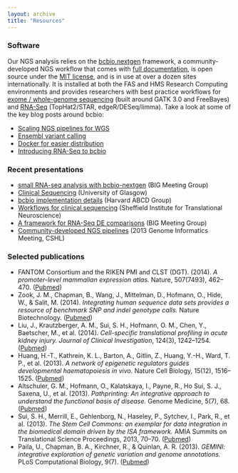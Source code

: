 ```yaml
---
layout: archive
title: "Resources"
---
```



### Software

Our NGS analysis relies on the [bcbio.nextgen](https://github.com/chapmanb/bcbio-nextgen) framework, a community-developed NGS workflow that comes with [full documentation](https://bcbio-nextgen.readthedocs.org/en/latest/), is open source under the [MIT license](http://opensource.org/licenses/mit-license.html), and is in use at over a dozen sites internationally. It is installed at both the FAS and HMS Research Computing environments and provides researchers with best practice workflows for [exome / whole-genome sequencing](https://bcbio-nextgen.readthedocs.org/en/latest/contents/pipelines.html#variant-calling) (built around GATK 3.0 and FreeBayes) and [RNA-Seq](https://bcbio-nextgen.readthedocs.org/en/latest/contents/pipelines.html#rna-seq) (TopHat2/STAR, edgeR/DESeq/limma). Take a look at some of the key blog posts around bcbio:

* [Scaling NGS pipelines for WGS](https://bcbio.wordpress.com/2013/05/22/scaling-variant-detection-pipelines-for-whole-genome-sequencing-analysis/)
* [Ensembl variant calling](https://bcbio.wordpress.com/2013/10/21/updated-comparison-of-variant-detection-methods-ensemble-freebayes-and-minimal-bam-preparation-pipelines/)
* [Docker for easier distribution](https://bcbio.wordpress.com/)
* [Introducing RNA-Seq to bcbio](http://spliced.ghost.io/automated-comparison-of-rna-seq-differential-expression-calls/)


### Recent presentations
* [small RNA-seq analysis with bcbio-nextgen](https://github.com/lpantano/mypubs/raw/master/talks/bcbio-srnaseq-BIG-20151203.pdf) (BIG Meeting Group)
* [Clinical Sequencing](https://dl.dropboxusercontent.com/u/407047/Work/Presentations/20140503%20Glasgow%20Clinical%20Sequencing.pdf) (University of Glasgow)
* [bcbio implementation details](https://github.com/chapmanb/bcbb/raw/master/talks/abcd2014_bcbio_nextgen/chapman_bcbio.pdf) (Harvard ABCD Group)
* [Workflows for clinical sequencing](https://dl.dropboxusercontent.com/u/407047/Work/Presentations/20140218%20Sheffield%20NGS%20in%20Public%20Health.pdf) (Sheffield Institute for
Translational Neuroscience)
* [A framework for RNA-Seq DE comparisons](https://dl.dropboxusercontent.com/u/407047/Work/Presentations/20140200%20BIG-meeting-feb-2014.pdf) (BIG Meeting Group)
* [Community-developed NGS pipelines](https://dl.dropboxusercontent.com/u/407047/Work/Presentations/20131102%20CSHL%20Genome%20Informatics/20131101%20CSHL%20GI2013%20bcbio.pdf) (2013 Genome Informatics Meeting, CSHL)


### Selected publications

* FANTOM Consortium and the RIKEN PMI and CLST (DGT). (2014). _A promoter-level mammalian expression atlas._ Nature, 507(7493), 462–470. ([Pubmed](http://www.ncbi.nlm.nih.gov/pubmed/24670764))
* Zook, J. M., Chapman, B., Wang, J., Mittelman, D., Hofmann, O., Hide, W., & Salit, M. (2014). _Integrating human sequence data sets provides a resource of benchmark SNP and indel genotype calls._ Nature Biotechnology. ([Pubmed](http://www.ncbi.nlm.nih.gov/pubmed/24531798))
* Liu, J., Krautzberger, A. M., Sui, S. H., Hofmann, O. M., Chen, Y., Baetscher, M., et al. (2014). _Cell-specific translational profiling in acute kidney injury. Journal of Clinical Investigation_, 124(3), 1242–1254. ([Pubmed](http://www.ncbi.nlm.nih.gov/pubmed/24569379))
* Huang, H.-T., Kathrein, K. L., Barton, A., Gitlin, Z., Huang, Y.-H., Ward, T. P., et al. (2013). _A network of epigenetic regulators guides developmental haematopoiesis in vivo._ Nature Cell Biology, 15(12), 1516–1525. ([Pubmed](http://www.ncbi.nlm.nih.gov/pubmed/24240475))
* Altschuler, G. M., Hofmann, O., Kalatskaya, I., Payne, R., Ho Sui, S. J., Saxena, U., et al. (2013). _Pathprinting: An integrative approach to understand the functional basis of disease._ Genome Medicine, 5(7), 68. ([Pubmed](http://www.ncbi.nlm.nih.gov/pubmed/23890051))
* Sui, S. H., Merrill, E., Gehlenborg, N., Haseley, P., Sytchev, I., Park, R., et al. (2013). _The Stem Cell Commons: an exemplar for data integration in the biomedical domain driven by the ISA framework._ AMIA Summits on Translational Science Proceedings, 2013, 70–70. ([Pubmed](http://www.ncbi.nlm.nih.gov/pubmed/24303302))
* Paila, U., Chapman, B. A., Kirchner, R., & Quinlan, A. R. (2013). _GEMINI: integrative exploration of genetic variation and genome annotations._ PLoS Computational Biology, 9(7). ([Pubmed](http://www.ncbi.nlm.nih.gov/pubmed/23874191))




